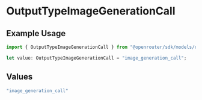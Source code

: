 # OutputTypeImageGenerationCall

## Example Usage

```typescript
import { OutputTypeImageGenerationCall } from "@openrouter/sdk/models/operations";

let value: OutputTypeImageGenerationCall = "image_generation_call";
```

## Values

```typescript
"image_generation_call"
```